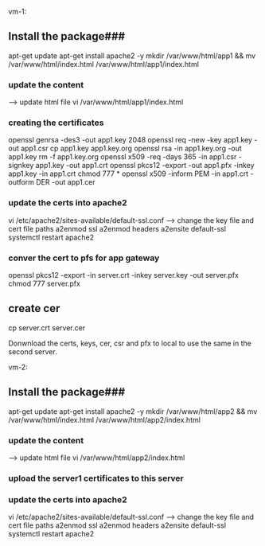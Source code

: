 vm-1: 

## Install the package###
apt-get update
apt-get install apache2 -y
mkdir /var/www/html/app1 && mv /var/www/html/index.html /var/www/html/app1/index.html

### update the content  ###
--> update html file
vi /var/www/html/app1/index.html


### creating the certificates ###
openssl genrsa -des3 -out app1.key 2048
openssl req -new -key app1.key -out app1.csr
cp app1.key app1.key.org
openssl rsa -in app1.key.org -out app1.key
rm -f app1.key.org
openssl x509 -req -days 365 -in app1.csr -signkey app1.key -out app1.crt
openssl pkcs12 -export -out app1.pfx -inkey app1.key -in app1.crt
chmod 777 *
openssl x509 -inform PEM -in app1.crt -outform DER -out app1.cer

### update the certs into apache2 ###
vi /etc/apache2/sites-available/default-ssl.conf
--> change the key file and cert file paths
a2enmod ssl
a2enmod headers
a2ensite default-ssl
systemctl restart apache2


### conver the cert to pfs for app gateway ###
openssl pkcs12 -export -in server.crt -inkey server.key -out server.pfx
chmod 777 server.pfx
## create cer ###
cp server.crt server.cer

Donwnload the certs, keys, cer, csr and pfx to local to use the same in the second server.


vm-2:

## Install the package###
apt-get update
apt-get install apache2 -y
mkdir /var/www/html/app2 && mv /var/www/html/index.html /var/www/html/app2/index.html

### update the content  ###
--> update html file
vi /var/www/html/app2/index.html

### upload the server1 certificates to this server ###

### update the certs into apache2 ###
vi /etc/apache2/sites-available/default-ssl.conf
--> change the key file and cert file paths
a2enmod ssl
a2enmod headers
a2ensite default-ssl
systemctl restart apache2

